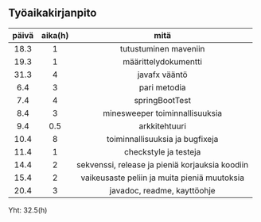 <h2>Työaikakirjanpito</h2>

| päivä | aika(h) | mitä |
| :---: |:---:    | :---:|
| 18.3   | 1     | tutustuminen maveniin    |
| 19.3 | 1 | määrittelydokumentti |
| 31.3 | 4 | javafx vääntö |
| 6.4 | 3 | pari metodia |
| 7.4 | 4 | springBootTest |
| 8.4 | 3 | minesweeper toiminnallisuuksia |
| 9.4 | 0.5 | arkkitehtuuri |
| 10.4 | 8 | toiminnallisuuksia ja bugfixeja |
| 11.4 | 1 | checkstyle ja testeja |
| 14.4 | 2 | sekvenssi, release ja pieniä korjauksia koodiin |
| 15.4 | 2 | vaikeusaste peliin ja muita pieniä muutoksia |
| 20.4 | 3 | javadoc, readme, kayttöohje |
Yht: 32.5(h)

